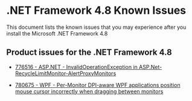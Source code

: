 .NET Framework 4.8 Known Issues
=================================
 
This document lists the known issues that you may experience after you install the Microsoft .NET Framework 4.8

## Product issues for the .NET Framework 4.8
- [776516 - ASP.NET - InvalidOperationException in ASP.Net-RecycleLimitMonitor-AlertProxyMonitors](https://github.com/NKarnam15/dotnet/blob/user/nkarnam15/net48_new/releases/net48/KnownIssues/776516-InvalidOperationException%20in%20System_Web_ni!System.Web.Hosting.RecycleLimitMonitor%2BRecycleLimitMonitorSingleton.AlertProxyMonitors.md)

- [780675 - WPF - Per-Monitor DPI-aware WPF applications position mouse cursor incorrectly when dragging between monitors](https://github.com/NKarnam15/dotnet/blob/user/nkarnam15/net48_new/releases/net48/KnownIssues/wpf-pma-window-drag.md)

